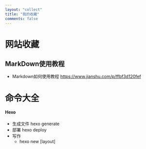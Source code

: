 ```yaml
---
layout: "collect"
title: "我的收藏"
comments: false
---
```

# 网站收藏

## MarkDown使用教程

- Markdown如何使用教程 https://www.jianshu.com/p/ffbf3d120fef

# 命令大全

#### Hexo
  * 生成文件 hexo generate
  * 部署 hexo deploy
* 写作
  * hexo new [layout] <title>  layout有三种 post page draft 参数 --path 路径 -r替换
  * 例子 hexo new post --path essay/log2402 "近期学习笔记"
